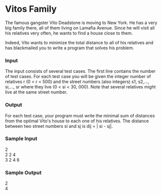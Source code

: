 # Vitos Family   

The famous gangster Vito Deadstone is moving to New York. He has a very big family there, all of them living on Lamafia Avenue. Since he will visit all his relatives very often, he wants to find a house close to them.

Indeed, Vito wants to minimize the total distance to all of his relatives and has blackmailed you to write a program that solves his problem.

<h3>Input</h3>

The input consists of several test cases. The first line contains the number of test cases.
For each test case you will be given the integer number of relatives r (0 < r < 500) and the street numbers (also integers) s1, s2,..., si,..., sr where they live (0 < si < 30, 000). Note that several relatives might live at the same street number.   

<h3>Output</h3>

For each test case, your program must write the minimal sum of distances from the optimal Vito's house to each one of his relatives. The distance between two street numbers si and sj is dij = | si - sj|.   

<h3>Sample Input</h3>

2   
2 2 4    
3 2 4 6   

<h3>Sample Output</h3>

2   
4
